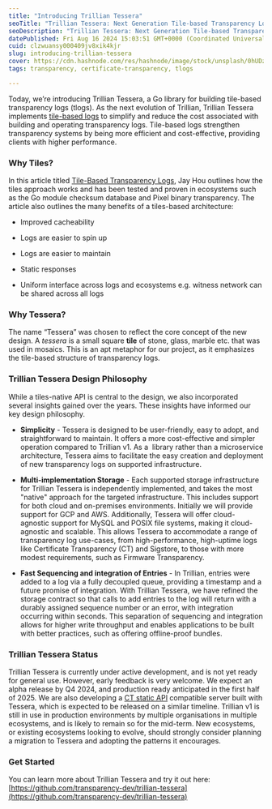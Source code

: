 ```yaml
---
title: "Introducing Trillian Tessera"
seoTitle: "Trillian Tessera: Next Generation Tile-based Transparency Logs"
seoDescription: "Trillian Tessera: Next Generation Tile-based Transparency Logs"
datePublished: Fri Aug 16 2024 15:03:51 GMT+0000 (Coordinated Universal Time)
cuid: clzwuansy000409jv8xik4kjr
slug: introducing-trillian-tessera
cover: https://cdn.hashnode.com/res/hashnode/image/stock/unsplash/0hUDzambiwA/upload/982f9d429fc3d63f0f983234e6a9ee99.jpeg
tags: transparency, certificate-transparency, tlogs

---
```


Today, we’re introducing Trillian Tessera, a Go library for building tile-based transparency logs (tlogs). As the next evolution of Trillian, Trillian Tessera implements [tile-based logs](https://research.swtch.com/tlog#tiling_a_log) to simplify and reduce the cost associated with building and operating transparency logs. Tile-based logs strengthen transparency systems by being more efficient and cost-effective, providing clients with higher performance.

### Why Tiles?

In this article titled [Tile-Based Transparency Logs](https://transparency.dev/articles/tile-based-logs/), Jay Hou outlines how the tiles approach works and has been tested and proven in ecosystems such as the Go module checksum database and Pixel binary transparency. The article also outlines the many benefits of a tiles-based architecture:

* Improved cacheability
    
* Logs are easier to spin up
    
* Logs are easier to maintain
    
* Static responses
    
* Uniform interface across logs and ecosystems e.g. witness network can be shared across all logs
    

### Why Tessera?

The name “Tessera” was chosen to reflect the core concept of the new design. A *tessera* is a small square **tile** of stone, glass, marble etc. that was used in mosaics. This is an apt metaphor for our project, as it emphasizes the tile-based structure of transparency logs.

### Trillian Tessera Design Philosophy

While a tiles-native API is central to the design, we also incorporated several insights gained over the years. These insights have informed our key design philosophy.

* **Simplicity** - Tessera is designed to be user-friendly, easy to adopt, and straightforward to maintain. It offers a more cost-effective and simpler operation compared to Trillian v1. As a  library rather than a microservice architecture, Tessera aims to facilitate the easy creation and deployment of new transparency logs on supported infrastructure.
    
* **Multi-implementation Storage** - Each supported storage infrastructure for Trillian Tessera is independently implemented, and takes the most "native" approach for the targeted infrastructure. This includes support for both cloud and on-premises environments. Initially we will provide support for GCP and AWS. Additionally, Tessera will offer cloud-agnostic support for MySQL and POSIX file systems, making it cloud-agnostic and scalable. This allows Tessera to accommodate a range of transparency log use-cases, from high-performance, high-uptime logs like Certificate Transparency (CT) and Sigstore, to those with more modest requirements, such as Firmware Transparency.
    
* **Fast Sequencing and integration of Entries** - In Trillian, entries were added to a log via a fully decoupled queue, providing a timestamp and a future promise of integration. With Trillian Tessera, we have refined the storage contract so that calls to add entries to the log will return with a durably assigned sequence number or an error, with integration occurring within seconds. This separation of sequencing and integration allows for higher write throughput and enables applications to be built with better practices, such as offering offline-proof bundles.
    

### Trillian Tessera Status

Trillian Tessera is currently under active development, and is not yet ready for general use. However, early feedback is very welcome. We expect an alpha release by Q4 2024, and production ready anticipated in the first half of 2025. We are also developing a [CT static API](https://github.com/C2SP/C2SP/blob/main/static-ct-api.md) compatible server built with Tessera, which is expected to be released on a similar timeline. Trillian v1 is still in use in production environments by multiple organisations in multiple ecosystems, and is likely to remain so for the mid-term. New ecosystems, or existing ecosystems looking to evolve, should strongly consider planning a migration to Tessera and adopting the patterns it encourages.

### Get Started

You can learn more about Trillian Tessera and try it out here: [https://github.com/transparency-dev/trillian-tessera](https://github.com/transparency-dev/trillian-tessera)